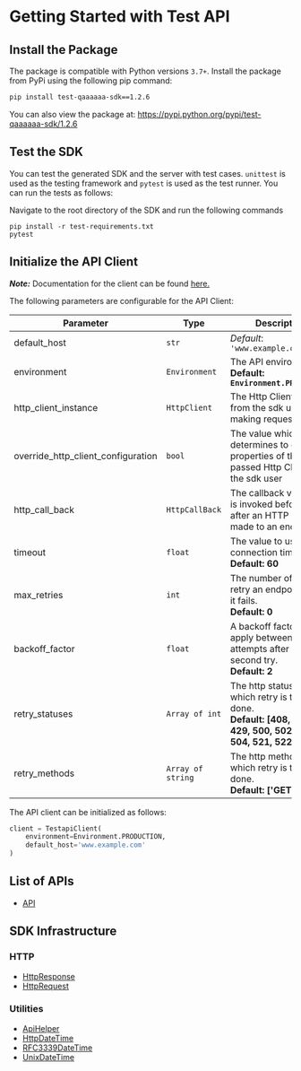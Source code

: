 
# Getting Started with Test API

## Install the Package

The package is compatible with Python versions `3.7+`.
Install the package from PyPi using the following pip command:

```bash
pip install test-qaaaaaa-sdk==1.2.6
```

You can also view the package at:
https://pypi.python.org/pypi/test-qaaaaaa-sdk/1.2.6

## Test the SDK

You can test the generated SDK and the server with test cases. `unittest` is used as the testing framework and `pytest` is used as the test runner. You can run the tests as follows:

Navigate to the root directory of the SDK and run the following commands

```
pip install -r test-requirements.txt
pytest
```

## Initialize the API Client

**_Note:_** Documentation for the client can be found [here.](https://www.github.com/tahaali2000/test-qaaaaaa-python-sdk/tree/1.2.6/doc/client.md)

The following parameters are configurable for the API Client:

| Parameter | Type | Description |
|  --- | --- | --- |
| default_host | `str` | *Default*: `'www.example.com'` |
| environment | `Environment` | The API environment. <br> **Default: `Environment.PRODUCTION`** |
| http_client_instance | `HttpClient` | The Http Client passed from the sdk user for making requests |
| override_http_client_configuration | `bool` | The value which determines to override properties of the passed Http Client from the sdk user |
| http_call_back | `HttpCallBack` | The callback value that is invoked before and after an HTTP call is made to an endpoint |
| timeout | `float` | The value to use for connection timeout. <br> **Default: 60** |
| max_retries | `int` | The number of times to retry an endpoint call if it fails. <br> **Default: 0** |
| backoff_factor | `float` | A backoff factor to apply between attempts after the second try. <br> **Default: 2** |
| retry_statuses | `Array of int` | The http statuses on which retry is to be done. <br> **Default: [408, 413, 429, 500, 502, 503, 504, 521, 522, 524]** |
| retry_methods | `Array of string` | The http methods on which retry is to be done. <br> **Default: ['GET', 'PUT']** |

The API client can be initialized as follows:

```python
client = TestapiClient(
    environment=Environment.PRODUCTION,
    default_host='www.example.com'
)
```

## List of APIs

* [API](https://www.github.com/tahaali2000/test-qaaaaaa-python-sdk/tree/1.2.6/doc/controllers/api.md)

## SDK Infrastructure

### HTTP

* [HttpResponse](https://www.github.com/tahaali2000/test-qaaaaaa-python-sdk/tree/1.2.6/doc/http-response.md)
* [HttpRequest](https://www.github.com/tahaali2000/test-qaaaaaa-python-sdk/tree/1.2.6/doc/http-request.md)

### Utilities

* [ApiHelper](https://www.github.com/tahaali2000/test-qaaaaaa-python-sdk/tree/1.2.6/doc/api-helper.md)
* [HttpDateTime](https://www.github.com/tahaali2000/test-qaaaaaa-python-sdk/tree/1.2.6/doc/http-date-time.md)
* [RFC3339DateTime](https://www.github.com/tahaali2000/test-qaaaaaa-python-sdk/tree/1.2.6/doc/rfc3339-date-time.md)
* [UnixDateTime](https://www.github.com/tahaali2000/test-qaaaaaa-python-sdk/tree/1.2.6/doc/unix-date-time.md)

